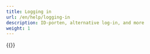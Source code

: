 ```yaml
---
title: Logging in
url: /en/help/logging-in
description: ID-porten, alternative log-in, and more
weight: 1
---
```


{{<children description="true">}}